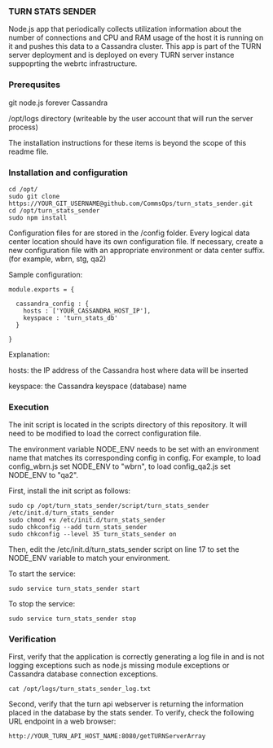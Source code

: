 ### TURN STATS SENDER

Node.js app that periodically collects utilization information about the number of connections and CPU and RAM usage of the host it is running on it and pushes this data to a Cassandra cluster.
This app is part of the TURN server deployment and is deployed on every TURN server instance suppoprting the webrtc infrastructure.


### Prerequsites

git
node.js
forever
Cassandra

/opt/logs directory (writeable by the user account that will run the server process)


The installation instructions for these items is beyond the scope of this readme file.



### Installation and configuration 


```
cd /opt/
sudo git clone https://YOUR_GIT_USERNAME@github.com/CommsOps/turn_stats_sender.git
cd /opt/turn_stats_sender
sudo npm install
```


Configuration files for are stored in the  /config folder. Every logical data center location should have its own configuration file.  If necessary, create a new configuration file with an appropriate environment or data center suffix. (for example, wbrn, stg, qa2)


Sample configuration:

```
module.exports = { 

  cassandra_config : {
    hosts : ['YOUR_CASSANDRA_HOST_IP'],
    keyspace : 'turn_stats_db'
  }
  
}
```

Explanation:

hosts:  the IP address of the Cassandra host where data will be inserted

keyspace:  the Cassandra keyspace (database) name


### Execution

The init script is located in the scripts directory of this repository.  It will need to be modified to load the correct configuration file. 

The environment variable NODE_ENV needs to be set with an environment name that matches its corresponding config in config. For example, to load config_wbrn.js set NODE_ENV to "wbrn", to load config_qa2.js set NODE_ENV to "qa2".   


First, install the init script as follows:

```
sudo cp /opt/turn_stats_sender/script/turn_stats_sender /etc/init.d/turn_stats_sender
sudo chmod +x /etc/init.d/turn_stats_sender
sudo chkconfig --add turn_stats_sender
sudo chkconfig --level 35 turn_stats_sender on
```

Then, edit the /etc/init.d/turn_stats_sender script on line 17 to set the NODE_ENV variable to match your environment. 


To start the service:
```
sudo service turn_stats_sender start
```

To stop the service:
```
sudo service turn_stats_sender stop
```


### Verification

First, verify that the application is correctly generating a log file in and is not logging exceptions such as node.js missing module exceptions or Cassandra database connection exceptions. 

```
cat /opt/logs/turn_stats_sender_log.txt
```

Second, verify that the turn api webserver is returning the information placed in the database by the stats sender. To verify, check the following URL endpoint in a web browser:

```
http://YOUR_TURN_API_HOST_NAME:8080/getTURNServerArray
```









